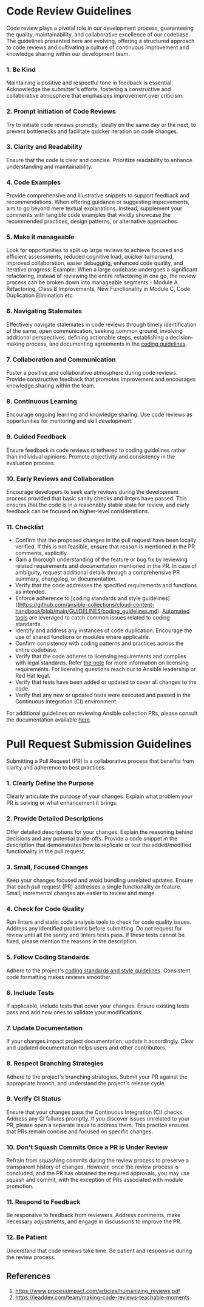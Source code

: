# Code Review Guidelines

Code review plays a pivotal role in our development process, guaranteeing the quality, maintainability, and collaborative excellence of our codebase. The guidelines presented here are evolving, offering a structured approach to code reviews and cultivating a culture of continuous improvement and knowledge sharing within our development team.

### 1. Be Kind
Maintaining a positive and respectful tone in feedback is essential. Acknowledge the submitter's efforts, fostering a constructive and collaborative atmosphere that emphasizes improvement over criticism.

### 2. Prompt Initiation of Code Reviews
Try to initiate code reviews promptly, ideally on the same day or the next, to prevent bottlenecks and facilitate quicker iteration on code changes.

### 3. Clarity and Readability
Ensure that the code is clear and concise. Prioritize readability to enhance understanding and maintainability.

### 4. Code Examples
Provide comprehensive and illustrative snippets to support feedback and recommendations. When offering guidance or suggesting improvements, aim to go beyond mere textual explanations. Instead, supplement your comments with tangible code examples that vividly showcase the recommended practices, design patterns, or alternative approaches.

### 5. Make it manageable
Look for opportunities to split up large reviews to achieve focused and efficient assessments, reduced cognitive load, quicker turnaround, improved collaboration, easier debugging, enhanced code quality, and iterative progress.
Example:
When a large codebase undergoes a significant refactoring, instead of reviewing the entire refactoring in one go, the review process can be broken down into manageable segments - Module A Refactoring, Class B Improvements, New Functionality in Module C, Code Duplication Elimination etc

### 6. Navigating Stalemates
Effectively navigate stalemates in code reviews through timely identification of the same, open communication, seeking common ground, involving additional perspectives, defining actionable steps, establishing a decision-making process, and documenting agreements in the [coding guidelines](https://github.com/ansible-collections/cloud-content-handbook/blob/main/GUIDELINES/coding_guidelines.md). 

### 7. Collaboration and Communication
Foster a positive and collaborative atmosphere during code reviews. Provide constructive feedback that promotes improvement and encourages knowledge sharing within the team.

### 8. Continuous Learning
Encourage ongoing learning and knowledge sharing. Use code reviews as opportunities for mentoring and skill development.

### 9. Guided Feedback
Ensure feedback in code reviews is tethered to coding guidelines rather than individual opinions. Promote objectivity and consistency in the evaluation process.

### 10. Early Reviews and Collaboration
Encourage developers to seek early reviews during the development process provided that basic sanity checks and linters have passed. This ensures that the code is in a reasonably stable state for review, and early feedback can be focused on higher-level considerations.

### 11. Checklist 
- Confirm that the proposed changes in the pull request have been locally verified. If this is not feasible, ensure that reason is mentioned in the PR comments, explicitly.
- Gain a thorough understanding of the feature or bug fix by reviewing related requirements and documentation mentioned in the PR. In case of ambiguity, request additional details through a comprehensive PR summary, changelog, or documentation.
- Verify that the code addresses the specified requirements and functions as intended.
- Enforce adherence to [coding standards and style guidelines]((https://github.com/ansible-collections/cloud-content-handbook/blob/main/GUIDELINES/coding_guidelines.md). [Automated tools](https://github.com/ansible-collections/cloud-content-handbook/blob/main/CI/README.md#what-checks-are-run) are leveraged to catch common issues related to coding standards.
- Identify and address any instances of code duplication. Encourage the use of shared functions or modules where applicable.
- Confirm consistency with coding patterns and practices across the entire codebase.
- Verify that the code adheres to licensing requirements and complies with legal standards. Refer [the note](https://docs.ansible.com/ansible/latest/dev_guide/developing_modules_in_groups.html) for more information on licensing requirements. For licensing questions reach our to Ansible leadership or Red Hat legal.
- Verify that tests have been added or updated to cover all changes to the code.
- Verify that any new or updated tests were executed and passed in the Continuous Integration (CI) environment.

For additional guidelines on reviewing Ansible collection PRs, please consult the documentation available [here](https://docs.ansible.com/ansible/devel/community/collection_contributors/collection_reviewing.html).

# Pull Request Submission Guidelines

Submitting a Pull Request (PR) is a collaborative process that benefits from clarity and adherence to best practices.

### **1. Clearly Define the Purpose**
Clearly articulate the purpose of your changes. Explain what problem your PR is solving or what enhancement it brings.

### **2. Provide Detailed Descriptions**
Offer detailed descriptions for your changes. Explain the reasoning behind decisions and any potential trade-offs. Provide a code snippet in the description that demonstrates how to replicate or test the added/modified functionality in the pull request. 

### **3. Small, Focused Changes**
Keep your changes focused and avoid bundling unrelated updates. Ensure that each pull request (PR) addresses a single functionality or feature. Small, incremental changes are easier to review and merge.

### **4. Check for Code Quality**
Run linters and static code analysis tools to check for code quality issues. Address any identified problems before submitting. Do not request for review until all the sanity and linters tests pass. If these tests cannot be fixed, please mention the reasons in the description.

### **5. Follow Coding Standards**
Adhere to the project's [coding standards and style guidelines](https://github.com/ansible-collections/cloud-content-handbook/blob/main/GUIDELINES/coding_guidelines.md). Consistent code formatting makes reviews smoother.

### **6. Include Tests**
If applicable, include tests that cover your changes. Ensure existing tests pass and add new ones to validate your modifications.

### **7. Update Documentation**
If your changes impact project documentation, update it accordingly. Clear and updated documentation helps users and other contributors.

### **8. Respect Branching Strategies**
Adhere to the project's branching strategies. Submit your PR against the appropriate branch, and understand the project's release cycle.

### **9. Verify CI Status**
Ensure that your changes pass the Continuous Integration (CI) checks. Address any CI failures promptly. If you discover issues unrelated to your PR, please open a separate issue to address them. This practice ensures that PRs remain concise and focused on specific changes.

### **10. Don't Squash Commits Once a PR is Under Review**
Refrain from squashing commits during the review process to preserve a transparent history of changes. However, once the review process is concluded, and the PR has obtained the required approvals, you may use squash and commit, with the exception of PRs associated with module promotion.

### **11. Respond to Feedback**
Be responsive to feedback from reviewers. Address comments, make necessary adjustments, and engage in discussions to improve the PR.

### **12. Be Patient**
Understand that code reviews take time. Be patient and responsive during the review process.

## References
1. https://www.processimpact.com/articles/humanizing_reviews.pdf
2. https://leaddev.com/team/making-code-reviews-teachable-moments
